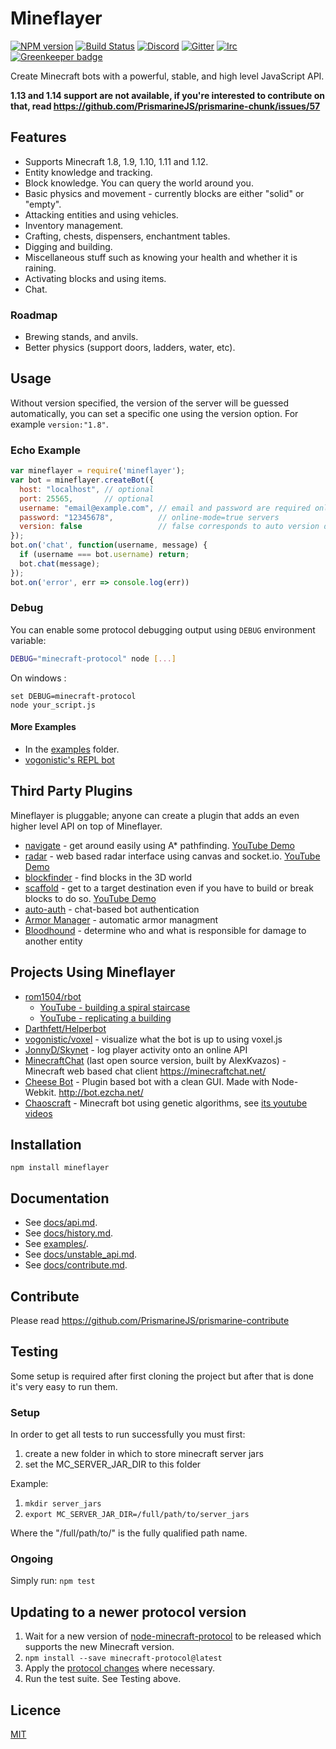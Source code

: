 # Mineflayer

[![NPM version](https://badge.fury.io/js/mineflayer.svg)](http://badge.fury.io/js/mineflayer) 
[![Build Status](https://circleci.com/gh/PrismarineJS/mineflayer.svg?style=shield)](https://circleci.com/gh/PrismarineJS/mineflayer)
[![Discord](https://img.shields.io/badge/chat-on%20discord-brightgreen.svg)](https://discord.gg/GsEFRM8)
[![Gitter](https://img.shields.io/badge/chat-on%20gitter-brightgreen.svg)](https://gitter.im/PrismarineJS/general)
[![Irc](https://img.shields.io/badge/chat-on%20irc-brightgreen.svg)](https://irc.gitter.im/)
[![Greenkeeper badge](https://badges.greenkeeper.io/PrismarineJS/mineflayer.svg)](https://greenkeeper.io/)

Create Minecraft bots with a powerful, stable, and high level JavaScript API.

**1.13 and 1.14 support are not available, if you're interested to contribute on that, read https://github.com/PrismarineJS/prismarine-chunk/issues/57**

## Features

 * Supports Minecraft 1.8, 1.9, 1.10, 1.11 and 1.12.
 * Entity knowledge and tracking.
 * Block knowledge. You can query the world around you.
 * Basic physics and movement - currently blocks are either "solid" or "empty".
 * Attacking entities and using vehicles.
 * Inventory management.
 * Crafting, chests, dispensers, enchantment tables.
 * Digging and building.
 * Miscellaneous stuff such as knowing your health and whether it is raining.
 * Activating blocks and using items.
 * Chat.

### Roadmap

 * Brewing stands, and anvils.
 * Better physics (support doors, ladders, water, etc).

## Usage

Without version specified, the version of the server will be guessed automatically, you can set a specific one using the version option.
For example `version:"1.8"`.

### Echo Example
```js
var mineflayer = require('mineflayer');
var bot = mineflayer.createBot({
  host: "localhost", // optional
  port: 25565,       // optional
  username: "email@example.com", // email and password are required only for
  password: "12345678",          // online-mode=true servers
  version: false                 // false corresponds to auto version detection (that's the default), put for example "1.8.8" if you need a specific version
});
bot.on('chat', function(username, message) {
  if (username === bot.username) return;
  bot.chat(message);
});
bot.on('error', err => console.log(err))
```

### Debug

You can enable some protocol debugging output using `DEBUG` environment variable:

```bash
DEBUG="minecraft-protocol" node [...]
```

On windows :
```
set DEBUG=minecraft-protocol
node your_script.js
```

#### More Examples

 * In the [examples](https://github.com/PrismarineJS/mineflayer/tree/master/examples) folder.
 * [vogonistic's REPL bot](https://gist.github.com/vogonistic/4631678)

## Third Party Plugins

Mineflayer is pluggable; anyone can create a plugin that adds an even
higher level API on top of Mineflayer.

 * [navigate](https://github.com/andrewrk/mineflayer-navigate/) - get around
   easily using A* pathfinding. [YouTube Demo](https://www.youtube.com/watch?v=O6lQdmRz8eE)
 * [radar](https://github.com/andrewrk/mineflayer-radar/) - web based radar
   interface using canvas and socket.io. [YouTube Demo](https://www.youtube.com/watch?v=FjDmAfcVulQ)
 * [blockfinder](https://github.com/Darthfett/mineflayer-blockFinder) - find blocks in the 3D world
 * [scaffold](https://github.com/andrewrk/mineflayer-scaffold) - get to
   a target destination even if you have to build or break blocks to do so.
   [YouTube Demo](http://youtu.be/jkg6psMUSE0)
 * [auto-auth](https://github.com/G07cha/MineflayerAutoAuth) - chat-based bot authentication
 * [Armor Manager](https://github.com/G07cha/MineflayerArmorManager) - automatic armor managment
 * [Bloodhound](https://github.com/Nixes/mineflayer-bloodhound) - determine who and what is responsible for damage to another entity

## Projects Using Mineflayer

 * [rom1504/rbot](https://github.com/rom1504/rbot)
   - [YouTube - building a spiral staircase](https://www.youtube.com/watch?v=UM1ZV5200S0)
   - [YouTube - replicating a building](https://www.youtube.com/watch?v=0cQxg9uDnzA)
 * [Darthfett/Helperbot](https://github.com/Darthfett/Helperbot)
 * [vogonistic/voxel](https://github.com/vogonistic/mineflayer-voxel) - visualize what
   the bot is up to using voxel.js
 * [JonnyD/Skynet](https://github.com/JonnyD/Skynet) -  log player activity onto an online API
 * [MinecraftChat](https://github.com/rom1504/MinecraftChat) (last open source version, built by AlexKvazos) -  Minecraft web based chat client <https://minecraftchat.net/>
 * [Cheese Bot](https://github.com/Minecheesecraft/Cheese-Bot) - Plugin based bot with a clean GUI. Made with Node-Webkit. http://bot.ezcha.net/
 * [Chaoscraft](https://github.com/schematical/chaoscraft) - Minecraft bot using genetic algorithms, see [its youtube videos](https://www.youtube.com/playlist?list=PLLkpLgU9B5xJ7Qy4kOyBJl5J6zsDIMceH)

## Installation

`npm install mineflayer`

## Documentation

 * See [docs/api.md](https://github.com/PrismarineJS/mineflayer/blob/master/docs/api.md).
 * See [docs/history.md](https://github.com/PrismarineJS/mineflayer/blob/master/docs/history.md).
 * See [examples/](https://github.com/PrismarineJS/mineflayer/tree/master/examples).
 * See [docs/unstable_api.md](https://github.com/PrismarineJS/mineflayer/blob/master/docs/unstable_api.md).
 * See [docs/contribute.md](https://github.com/PrismarineJS/mineflayer/blob/master/docs/contribute.md).

## Contribute

Please read https://github.com/PrismarineJS/prismarine-contribute

## Testing

Some setup is required after first cloning the project but after that is done it's very easy to run them.

### Setup

In order to get all tests to run successfully you must first:

1. create a new folder in which to store minecraft server jars
2. set the MC_SERVER_JAR_DIR to this folder

Example:

1. `mkdir server_jars`
2. `export MC_SERVER_JAR_DIR=/full/path/to/server_jars`

Where the "/full/path/to/" is the fully qualified path name.

### Ongoing

Simply run: `npm test`

## Updating to a newer protocol version

1. Wait for a new version of
   [node-minecraft-protocol](https://github.com/PrismarineJS/node-minecraft-protocol)
   to be released which supports the new Minecraft version.
2. `npm install --save minecraft-protocol@latest`
3. Apply the [protocol changes](http://wiki.vg/Protocol_History) where necessary.
4. Run the test suite. See Testing above.

## Licence

[MIT](LICENCE)
